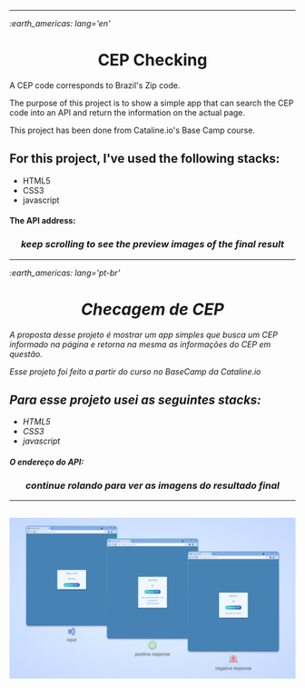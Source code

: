 ----
<p align='left'><em>:earth_americas:	 lang='en'</em><p>
<h1 align='center'>CEP Checking</h1>

A CEP code corresponds to Brazil's Zip code.

The purpose of this project is to show a simple app that can search the CEP code into an API and return the information on the actual page.

This project has been done from Cataline.io's Base Camp course.

## For this project, I've used the following stacks:
- HTML5
- CSS3
- javascript

#### The API address: 

<h3 align='center'><em>keep scrolling to see the preview images of the final result<em></h3>

  ---
  
<p align='left'><em>:earth_americas: lang='pt-br'</em><p>
<h1 align='center'>Checagem de CEP</h1>

A proposta desse projeto é mostrar um app simples que busca um CEP informado na página e retorna na mesma as informações do CEP em questão.

Esse projeto foi feito a partir do curso no BaseCamp da Cataline.io

## Para esse projeto usei as seguintes stacks:
- HTML5
- CSS3
- javascript

#### O endereço do API: 
  
<h3 align='center'><em>continue rolando para ver as imagens do resultado final<em></h3>
  
  ---
  
<h2 align='center'>
  <img src="https://raw.githubusercontent.com/huannvictor/consultCEP/main/consultingCEP.png" />
</h3> 
